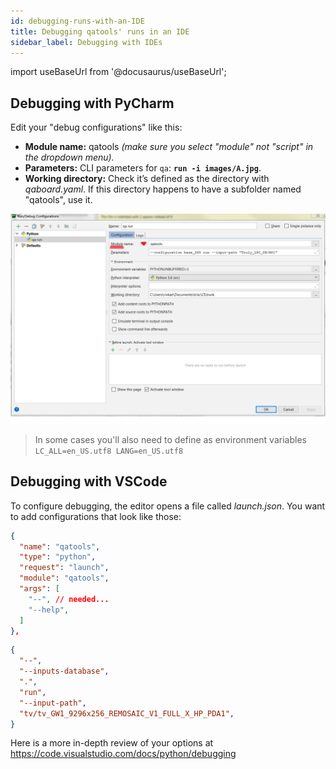 ```yaml
---
id: debugging-runs-with-an-IDE
title: Debugging qatools' runs in an IDE
sidebar_label: Debugging with IDEs
---
```

import useBaseUrl from '@docusaurus/useBaseUrl';

## Debugging with PyCharm
Edit your "debug configurations" like this:

- **Module name:** qatools *(make sure you select "module" not "script" in the dropdown menu).*
- **Parameters:** CLI parameters for `qa`: **`run -i images/A.jpg`**.
- **Working directory:** Check it’s defined as the directory with *qaboard.yaml*. If this directory happens to have a subfolder named "qatools", use it.


![pyCharm setup](/img/pycharm-debugging-setup.png)

> In some cases you'll also need to define as environment variables `LC_ALL=en_US.utf8 LANG=en_US.utf8`

## Debugging with VSCode
To configure debugging, the editor opens a file called *launch.json*. You want to add configurations that look like those:

```json
{
  "name": "qatools",
  "type": "python",
  "request": "launch",
  "module": "qatools",
  "args": [
    "--", // needed...
    "--help",
  ]
},
```

```json
{
  "--",
  "--inputs-database",
  ".",
  "run",
  "--input-path",
  "tv/tv_GW1_9296x256_REMOSAIC_V1_FULL_X_HP_PDA1",
}
```

Here is a more in-depth review of your options at https://code.visualstudio.com/docs/python/debugging
